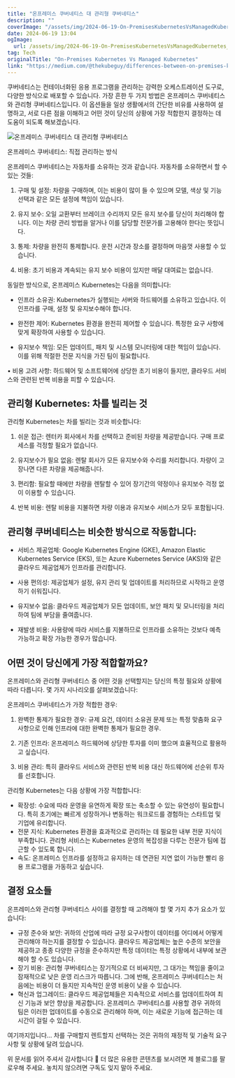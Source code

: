 ```yaml
---
title: "온프레미스 쿠버네티스 대 관리형 쿠버네티스"
description: ""
coverImage: "/assets/img/2024-06-19-On-PremisesKubernetesVsManagedKubernetes_0.png"
date: 2024-06-19 13:04
ogImage:
  url: /assets/img/2024-06-19-On-PremisesKubernetesVsManagedKubernetes_0.png
tag: Tech
originalTitle: "On-Premises Kubernetes Vs Managed Kubernetes"
link: "https://medium.com/@thekubeguy/differences-between-on-premises-kubernetes-and-managed-kubernetes-78372d4e703c"
---
```


쿠버네티스는 컨테이너화된 응용 프로그램을 관리하는 강력한 오케스트레이션 도구로, 다양한 방식으로 배포할 수 있습니다. 가장 흔한 두 가지 방법은 온프레미스 쿠버네티스와 관리형 쿠버네티스입니다. 이 옵션들을 일상 생활에서의 간단한 비유를 사용하여 설명하고, 서로 다른 점을 이해하고 어떤 것이 당신의 상황에 가장 적합한지 결정하는 데 도움이 되도록 해보겠습니다.

![온프레미스 쿠버네티스 대 관리형 쿠버네티스](/assets/img/2024-06-19-On-PremisesKubernetesVsManagedKubernetes_0.png)

온프레미스 쿠버네티스: 직접 관리하는 방식

온프레미스 쿠버네티스는 자동차를 소유하는 것과 같습니다. 자동차를 소유하면서 할 수 있는 것들:

<div class="content-ad"></div>

1. 구매 및 설정: 차량을 구매하며, 이는 비용이 많이 들 수 있으며 모델, 색상 및 기능 선택과 같은 모든 설정에 책임이 있습니다.

2. 유지 보수: 오일 교환부터 브레이크 수리까지 모든 유지 보수를 당신이 처리해야 합니다. 이는 차량 관리 방법을 알거나 이를 담당할 전문가를 고용해야 한다는 뜻입니다.

3. 통제: 차량을 완전히 통제합니다. 운전 시간과 장소를 결정하며 마음껏 사용할 수 있습니다.

4. 비용: 초기 비용과 계속되는 유지 보수 비용이 있지만 매달 대여료는 없습니다.

<div class="content-ad"></div>

동일한 방식으로, 온프레미스 Kubernetes는 다음을 의미합니다:

- 인프라 소유권: Kubernetes가 실행되는 서버와 하드웨어를 소유하고 있습니다. 이 인프라를 구매, 설정 및 유지보수해야 합니다.

- 완전한 제어: Kubernetes 환경을 완전히 제어할 수 있습니다. 특정한 요구 사항에 맞게 확장하여 사용할 수 있습니다.

- 유지보수 책임: 모든 업데이트, 패치 및 시스템 모니터링에 대한 책임이 있습니다. 이를 위해 적절한 전문 지식을 가진 팀이 필요합니다.

<div class="content-ad"></div>

• 비용 고려 사항: 하드웨어 및 소프트웨어에 상당한 초기 비용이 들지만, 클라우드 서비스와 관련된 반복 비용을 피할 수 있습니다.

## 관리형 Kubernetes: 차를 빌리는 것

관리형 Kubernetes는 차를 빌리는 것과 비슷합니다:

1. 쉬운 접근: 렌터카 회사에서 차를 선택하고 준비된 차량을 제공받습니다. 구매 프로세스를 걱정할 필요가 없습니다.

<div class="content-ad"></div>

2. 유지보수가 필요 없음: 렌탈 회사가 모든 유지보수와 수리를 처리합니다. 차량이 고장나면 다른 차량을 제공해줍니다.

3. 편리함: 필요할 때에만 차량을 렌탈할 수 있어 장기간의 약정이나 유지보수 걱정 없이 이용할 수 있습니다.

4. 반복 비용: 렌탈 비용을 지불하면 차량 이용과 유지보수 서비스가 모두 포함됩니다.

## 관리형 쿠버네티스는 비슷한 방식으로 작동합니다:

<div class="content-ad"></div>

- 서비스 제공업체: Google Kubernetes Engine (GKE), Amazon Elastic Kubernetes Service (EKS), 또는 Azure Kubernetes Service (AKS)와 같은 클라우드 제공업체가 인프라를 관리합니다.

- 사용 편의성: 제공업체가 설정, 유지 관리 및 업데이트를 처리하므로 시작하고 운영하기 쉬워집니다.

- 유지보수 없음: 클라우드 제공업체가 모든 업데이트, 보안 패치 및 모니터링을 처리하여 팀에 부담을 줄여줍니다.

- 재발생 비용: 사용량에 따라 서비스를 지불하므로 인프라를 소유하는 것보다 예측 가능하고 확장 가능한 경우가 많습니다.

<div class="content-ad"></div>

## 어떤 것이 당신에게 가장 적합할까요?

온프레미스와 관리형 쿠버네티스 중 어떤 것을 선택할지는 당신의 특정 필요와 상황에 따라 다릅니다. 몇 가지 시나리오를 살펴보겠습니다:

온프레미스 쿠버네티스가 가장 적합한 경우:

1. 완벽한 통제가 필요한 경우: 규제 요건, 데이터 소유권 문제 또는 특정 맞춤화 요구사항으로 인해 인프라에 대한 완벽한 통제가 필요한 경우.

<div class="content-ad"></div>

2. 기존 인프라: 온프레미스 하드웨어에 상당한 투자를 이미 했으며 효율적으로 활용하고 싶습니다.

3. 비용 관리: 특히 클라우드 서비스와 관련된 반복 비용 대신 하드웨어에 선순위 투자를 선호합니다.

관리형 Kubernetes는 다음 상황에 가장 적합합니다:

- 확장성: 수요에 따라 운영을 유연하게 확장 또는 축소할 수 있는 유연성이 필요합니다. 특히 초기에는 빠르게 성장하거나 변동하는 워크로드를 경험하는 스타트업 및 기업에 유리합니다.
- 전문 지식: Kubernetes 환경을 효과적으로 관리하는 데 필요한 내부 전문 지식이 부족합니다. 관리형 서비스는 Kubernetes 운영의 복잡성을 다루는 전문가 팀에 접근할 수 있도록 합니다.
- 속도: 온프레미스 인프라를 설정하고 유지하는 데 연관된 지연 없이 가능한 빨리 응용 프로그램을 가동하고 싶습니다.

<div class="content-ad"></div>

## 결정 요소들

온프레미스와 관리형 쿠버네티스 사이를 결정할 때 고려해야 할 몇 가지 추가 요소가 있습니다:

- 규정 준수와 보안: 귀하의 산업에 따라 규정 요구사항이 데이터를 어디에서 어떻게 관리해야 하는지를 결정할 수 있습니다. 클라우드 제공업체는 높은 수준의 보안을 제공하고 종종 다양한 규정을 준수하지만 특정 데이터는 특정 상황에서 내부에 보관해야 할 수도 있습니다.
- 장기 비용: 관리형 쿠버네티스는 장기적으로 더 비싸지만, 그 대가는 책임을 줄이고 잠재적으로 낮은 운영 리스크가 따릅니다. 그에 반해, 온프레미스 쿠버네티스는 처음에는 비용이 더 들지만 지속적인 운영 비용이 낮을 수 있습니다.
- 혁신과 업그레이드: 클라우드 제공업체들은 지속적으로 서비스를 업데이트하여 최신 기능과 보안 향상을 제공합니다. 온프레미스 쿠버네티스를 사용할 경우 귀하의 팀은 이러한 업데이트를 수동으로 관리해야 하며, 이는 새로운 기능에 접근하는 데 시간이 걸릴 수 있습니다.

여기까지입니다...
차를 구매할지 렌트할지 선택하는 것은 귀하의 재정적 및 기술적 요구사항 및 상황에 달려 있습니다.

<div class="content-ad"></div>

위 문서를 읽어 주셔서 감사합니다 🙏
더 많은 유용한 콘텐츠를 보시려면 제 블로그를 팔로우해 주세요. 놓치지 않으려면 구독도 잊지 말아 주세요.

